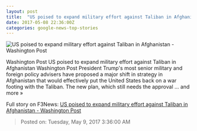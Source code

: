 ```yaml
---
layout: post
title:  "US poised to expand military effort against Taliban in Afghanistan - Washington Post"
date: 2017-05-08 22:36:00Z
categories: google-news-top-stories
---
```


![US poised to expand military effort against Taliban in Afghanistan - Washington Post](https://img.washingtonpost.com/rf/image_1484w/2010-2019/WashingtonPost/2017/05/08/National-Security/Images/05911134.jpg)

Washington Post US poised to expand military effort against Taliban in Afghanistan Washington Post President Trump's most senior military and foreign policy advisers have proposed a major shift in strategy in Afghanistan that would effectively put the United States back on a war footing with the Taliban. The new plan, which still needs the approval ... and more »


Full story on F3News: [US poised to expand military effort against Taliban in Afghanistan - Washington Post](http://www.f3nws.com/n/tbShtD)

> Posted on: Tuesday, May 9, 2017 3:36:00 AM
